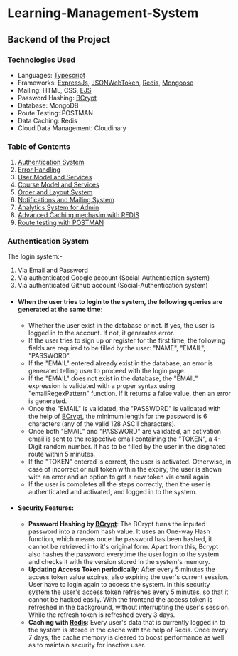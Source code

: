 # Learning-Management-System

## Backend of the Project

### Technologies Used
  - Languages: [Typescript](https://www.npmjs.com/package/typescript)
  - Frameworks: [ExpressJs](https://www.npmjs.com/package/express), [JSONWebToken](https://www.npmjs.com/package/jsonwebtoken), [Redis](https://www.npmjs.com/package/redis), [Mongoose](https://www.npmjs.com/package/mongoose)
  - Mailing: HTML, CSS, [EJS](https://www.npmjs.com/package/ejs)
  - Password Hashing: [BCrypt](https://www.npmjs.com/package/bcrypt#nodebcryptjs)
  - Database: MongoDB
  - Route Testing: POSTMAN
  - Data Caching: Redis
  - Cloud Data Management: Cloudinary

### Table of Contents
  1. [Authentication System](https://github.com/kartik1601/Learning-Management-System/edit/main/README.md#authentication-system)
  2. [Error Handling]()
  3. [User Model and Services]()
  4. [Course Model and Services]()
  5. [Order and Layout System]()
  6. [Notifications and Mailing System]()
  7. [Analytics System for Admin]()
  8. [Advanced Caching mechasim with REDIS]()
  9. [Route testing with POSTMAN]()

### Authentication System
The login system:-
  1. Via Email and Password
  2. Via authenticated Google account (Social-Authentication system)
  3. Via authenticated Github account (Social-Authentication system)

- #### When the user tries to login to the system, the following queries are generated at the same time:
  - Whether the user exist in the database or not. If yes, the user is logged in to the account. If not, it generates error.
  - If the user tries to sign up or register for the first time, the following fields are required to be filled by the user: "NAME", "EMAIL", "PASSWORD".
  - If the "EMAIL" entered already exist in the database, an error is generated telling user to proceed with the login page.
  - If the "EMAIL" does not exist in the database, the "EMAIL" expression is validated with a proper syntax using "emailRegexPattern" function. If it returns a false value, then an error is generated.
  - Once the "EMAIL" is validated, the "PASSWORD" is validated with the help of [BCrypt](https://www.npmjs.com/package/bcrypt#nodebcryptjs), the minimum length for the password is 6 characters (any of the valid 128 ASCII characters).
  - Once both "EMAIL" and "PASSWORD" are validated, an activation email is sent to the respective email containing the "TOKEN", a 4-Digit random number. It has to be filled by the user in the disgnated route within 5 minutes.
  - If the "TOKEN" entered is correct, the user is activated. Otherwise, in case of incorrect or null token within the expiry, the user is shown with an error and an option to get a new token via email again.
  - If the user is completes all the steps correctly, then the user is authenticated and activated, and logged in to the system.

- #### Security Features:
  - **Password Hashing by [BCrypt](https://www.npmjs.com/package/bcrypt#nodebcryptjs)**: The BCrypt turns the inputed password into a random hash value. It uses an One-way Hash function, which means once the password has been hashed, it cannot be retrieved into it's original form. Apart from this, Bcrypt also hashes the password everytime the user login to the system and checks it with the version stored in the system's memory.
  - **Updating Access Token periodically**: After every 5 minutes the access token value expires, also expiring the user's current session. User have to login again to access the system. In this security system the user's access token refreshes every 5 minutes, so that it cannot be hacked easily. With the frontend the access token is refreshed in the background, without interrupting the user's session. While the refresh token is refreshed every 3 days.
  - **Caching with [Redis](https://www.npmjs.com/package/redis)**: Every user's data that is currently logged in to the system is stored in the cache with the help of Redis. Once every 7 days, the cache memory is cleared to boost performance as well as to maintain security for inactive user.
